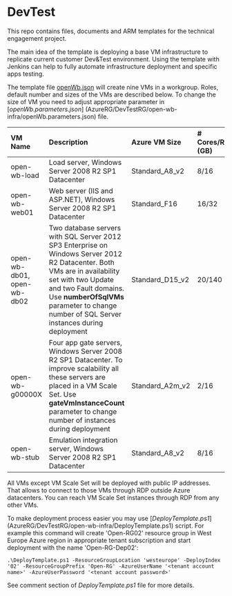 # DevTest
This repo contains files, documents and ARM templates for the technical engagement project.

The main idea of the template is deploying a base VM infrastructure to replicate current customer Dev&Test environment. Using the template with Jenkins can help to fully automate infrastructure deployment and specific apps testing.

The template file [openWb.json](AzureRG/DevTestRG/open-wb-infra/openWb.json) will create nine VMs in a workgroup. Roles, default number and sizes of the VMs are described below. To change the size of VM you need to adjust appropriate parameter in [*openWb.parameters.json*] (AzureRG/DevTestRG/open-wb-infra/openWb.parameters.json) file.

| VM Name |	Description | Azure VM Size | # Cores/RAM (GB) |
| :--- | :--- | :--- | :--- |
| open-wb-load | Load server, Windows Server 2008 R2 SP1 Datacenter | Standard_A8_v2 | 8/16 |
| open-wb-web01 | Web server (IIS and ASP.NET), Windows Server 2008 R2 SP1 Datacenter | Standard_F16 | 16/32 |
| open-wb-db01, open-wb-db02 | Two database servers with SQL Server 2012 SP3 Enterprise on Windows Server 2012 R2 Datacenter. Both VMs are in availability set with two Update and two Fault domains. Use **numberOfSqlVMs** parameter to change number of SQL Server instances during deployment | Standard_D15_v2 | 20/140 |
| open-wb-g00000X | Four app gate servers, Windows Server 2008 R2 SP1 Datacenter. To improve scalability all these servers are placed in a VM Scale Set. Use **gateVmInstanceCount** parameter to change number of instances during deployment | Standard_A2m_v2 | 2/16 |
| open-wb-stub | Emulation integration server, Windows Server 2008 R2 SP1 Datacenter | Standard_A8_v2 |	8/16 |

All VMs except VM Scale Set will be deployed with public IP addresses. That allows to connect to those VMs through RDP outside Azure datacenters. You can reach VM Scale Set instances through RDP from any other VMs.

To make deployment process easier you may use [*DeployTemplate.ps1*] (AzureRG/DevTestRG/open-wb-infra/DeployTemplate.ps1) script. For example this command will create 'Open-RG02' resource group in West Europe Azure region in appropriate tenant subscription and start deployment with the name 'Open-RG-Dep02':
```
.\DeployTemplate.ps1 -ResourceGroupLocation 'westeurope' -DeployIndex '02' -ResourceGroupPrefix 'Open-RG' -AzureUserName '<tenant account name>' -AzureUserPassword '<tenant account password>'
```
See comment section of *DeployTemplate.ps1* file for more details.  